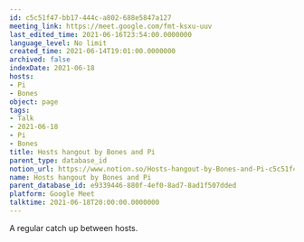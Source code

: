 ```yaml
---
id: c5c51f47-bb17-444c-a802-688e5847a127
meeting_link: https://meet.google.com/fmt-ksxu-uuv
last_edited_time: 2021-06-16T23:54:00.0000000
language_level: No limit
created_time: 2021-06-14T19:01:00.0000000
archived: false
indexDate: 2021-06-18
hosts:
- Pi
- Bones
object: page
tags:
- Talk
- 2021-06-18
- Pi
- Bones
title: Hosts hangout by Bones and Pi
parent_type: database_id
notion_url: https://www.notion.so/Hosts-hangout-by-Bones-and-Pi-c5c51f47bb17444ca802688e5847a127
name: Hosts hangout by Bones and Pi
parent_database_id: e9339446-880f-4ef0-8ad7-8ad1f507dded
platform: Google Meet
talktime: 2021-06-18T20:00:00.0000000
---
```


A regular catch up between hosts.



